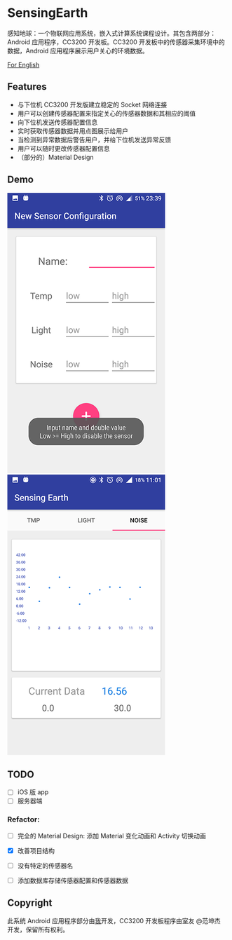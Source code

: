 # SensingEarth

感知地球：一个物联网应用系统，嵌入式计算系统课程设计。其包含两部分：Android 应用程序，CC3200 开发板。CC3200 开发板中的传感器采集环境中的数据，Android 应用程序展示用户关心的环境数据。

[For English](README.md)

## Features

* 与下位机 CC3200 开发版建立稳定的 Socket 网络连接
* 用户可以创建传感器配置来指定关心的传感器数据和其相应的阈值
* 向下位机发送传感器配置信息
* 实时获取传感器数据并用点图展示给用户
* 当检测到异常数据后警告用户，并给下位机发送异常反馈
* 用户可以随时更改传感器配置信息
* （部分的）Material Design

## Demo

![](demo_config.png) ![](demo_nosie.png)

## TODO

* [ ] iOS 版 app
* [ ] 服务器端

### Refactor:

* [ ] 完全的 Material Design: 添加 Material 变化动画和 Activity 切换动画
* [x] 改善项目结构
* [ ] 没有特定的传感器名
* [ ] 添加数据库存储传感器配置和传感器数据


## Copyright

此系统 Android 应用程序部分由[我](https://github.com/notgao)开发，CC3200 开发板程序由室友 @范坤杰 开发，保留所有权利。